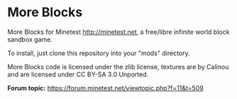 More Blocks
===========

More Blocks for Minetest <http://minetest.net>, a free/libre infinite
world block sandbox game.

To install, just clone this repository into your "mods" directory.

More Blocks code is licensed under the zlib license, textures are by Calinou and are licensed under CC BY-SA 3.0 Unported.

**Forum topic:** <https://forum.minetest.net/viewtopic.php?f=11&t=509>
